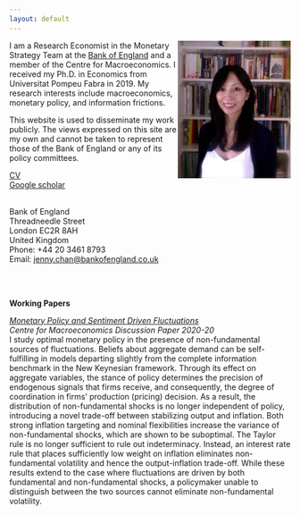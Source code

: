 ```yaml
---
layout: default
---
```

<head>
  <title>Jenny Chan | Bank of England</title>
  <meta  name="Description"   content="jenny chan upf economics phd candidate">
</head>

<p align="center">
  <img width="40%" height="40%" src="/assets/Final_1_mod4.jpg" align="right">
</p>

I am a Research Economist in the Monetary Strategy Team at the [Bank of England](https://www.bankofengland.co.uk/) and a member of the Centre for Macroeconomics. I received my Ph.D. in Economics from Universitat Pompeu Fabra in 2019. My research interests include macroeconomics, monetary policy, and information frictions. <br> 

This website is used to disseminate my work publicly. The views expressed on this site are my own and cannot be taken to represent those of the Bank of England or any of its policy committees. 
<br>

[CV](https://github.com/jenncha/cv/raw/main/CV_JChan_Sept2020.pdf) <br>
[Google scholar](https://scholar.google.com/citations?user=dgKcbZoAAAAJ&hl=en) <br>
<br> 

Bank of England <br>
Threadneedle Street <br>
London EC2R 8AH <br>
United Kingdom <br>
Phone: +44 20 3461 8793 <br>
Email: jenny.chan@bankofengland.co.uk <br>

<br> <br>

**Working Papers**

*[Monetary Policy and Sentiment Driven Fluctuations](http://https://github.com/jenncha/jmp/raw/main/main_Chan.pdf)* <br> 
*Centre for Macroeconomics Discussion Paper 2020-20* <br>
I study optimal monetary policy in the presence of non-fundamental sources of fluctuations. Beliefs about aggregate demand can be self-fulfilling in models departing slightly from the complete information benchmark in the New Keynesian framework. Through its effect on aggregate variables, the stance of policy determines the precision of endogenous signals that firms receive, and consequently, the degree of coordination in firms’ production (pricing) decision. As a result, the distribution of non-fundamental shocks is no longer independent of policy, introducing a novel trade-off between stabilizing output and inflation. Both strong inflation targeting and nominal flexibilities increase the variance of non-fundamental shocks, which are shown to be suboptimal. The Taylor rule is no longer sufficient to rule out indeterminacy. Instead, an interest rate rule that places sufficiently low weight on inflation eliminates non-fundamental volatility and hence the output-inflation trade-off. While these results extend to the case where fluctuations are driven by both fundamental and non-fundamental shocks, a policymaker unable to distinguish between the two sources cannot eliminate non-fundamental volatility. <br> <br>

<!--
Presentations: *ESCB Workshop on Monetary Economics (upcoming), Bank of Finland and CEPR 2020 Joint Conference on Monetary Policy Tools and Their impact on the Macroeconomy (upcoming), EEA 2020, 18th Workshop on Macroeconomic Dynamics at the Universita di Pavia, SAEe 2018, XXIII Workshop on Dynamic Macroeconomics at Universidade de Vigo*
<br> 
 

<br> <br> 

Here is my [CV](https://github.com/jenncha/cv/raw/main/CV_JChan_Sept2020.pdf) and [job market paper](https://www.dropbox.com/s/i4abv19xblmy6ve/main.pdf?dl=0).

Here's how you link to a [webpage in your site](/teaching/), and
here's a link to an [external site](https://www.google.com)

**Upcoming Presentations**

My CV is available [here](https://www.dropbox.com/s/isg6wnh2tpoqafm/ChanJ_BriefCV.pdf?dl=0)
-->
